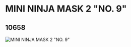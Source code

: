 # MINI NINJA MASK 2 "NO. 9"
## 10658
![MINI NINJA MASK 2 "NO. 9"](https://lc-www-live-s.legocdn.com/media/bricks/5/2/6020811.jpg)